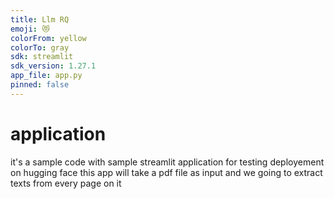 ```yaml
---
title: Llm RQ
emoji: 😻
colorFrom: yellow
colorTo: gray
sdk: streamlit
sdk_version: 1.27.1
app_file: app.py
pinned: false
---
```

# application
it's a sample code with sample streamlit application for testing deployement on hugging face
this app will take a pdf file as input and we going to extract texts from every page on it

